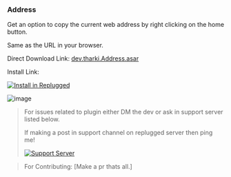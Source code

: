 ### Address

Get an option to copy the current web address by right clicking on the home button.

Same as the URL in your browser.

Direct Download Link: [dev.tharki.Address.asar](https://github.com/YofukashiNo/Address/releases/latest/download/dev.tharki.Address.asar)

Install Link:


[![Install in Replugged](https://img.shields.io/badge/-Install%20in%20Replugged-blue?style=for-the-badge&logo=none)](https://replugged.dev/install?identifier=dev.tharki.Address)

![image](https://YofukashiNo.github.io/files-random-host/bdpluginsassets/address.png)

> For issues related to plugin either DM the dev or ask in support server listed below.
>
>If making a post in support channel on replugged server then ping me!
>
> [![Support Server](https://discordapp.com/api/guilds/919649417005506600/widget.png?style=banner3)](https://discord.gg/SgKSKyh9gY)

> For Contributing: [Make a pr thats all.]
